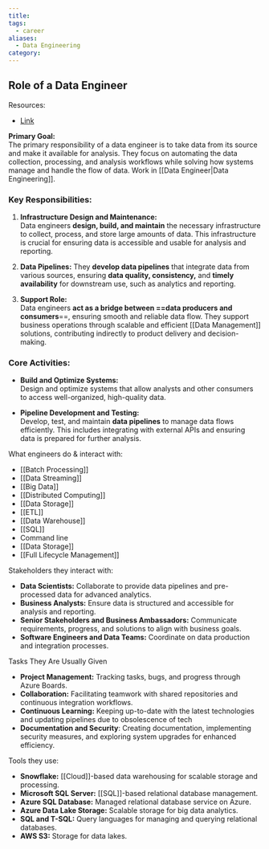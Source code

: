 ```yaml
---
title: 
tags:
  - career
aliases:
  - Data Engineering
category:
---
```

## Role of a Data Engineer

Resources:
- [Link](https://www.youtube.com/watch?v=qWru-b6m030)

**Primary Goal:**  
The primary responsibility of a data engineer is to take data from its source and make it available for analysis. They focus on automating the data collection, processing, and analysis workflows while solving how systems manage and handle the flow of data. Work in [[Data Engineer|Data Engineering]].

### Key Responsibilities:

1. **Infrastructure Design and Maintenance:**  
   Data engineers **design, build, and maintain** the necessary infrastructure to collect, process, and store large amounts of data. This infrastructure is crucial for ensuring data is accessible and usable for analysis and reporting.

2. **Data Pipelines:** 
   They **develop data pipelines** that integrate data from various sources, ensuring **data quality, consistency,** and **timely availability** for downstream use, such as analytics and reporting.

3. **Support Role:**  
   Data engineers **act as a bridge between ==data producers and consumers**==, ensuring smooth and reliable data flow. They support business operations through scalable and efficient [[Data Management]] solutions, contributing indirectly to product delivery and decision-making.

### Core Activities:

- **Build and Optimize Systems:**  
   Design and optimize systems that allow analysts and other consumers to access well-organized, high-quality data.
   
- **Pipeline Development and Testing:**  
   Develop, test, and maintain **data pipelines** to manage data flows efficiently. This includes integrating with external APIs and ensuring data is prepared for further analysis.

What engineers do & interact with:
- [[Batch Processing]]
- [[Data Streaming]]
- [[Big Data]]
- [[Distributed Computing]]
- [[Data Storage]]
- [[ETL]]
- [[Data Warehouse]]
- [[SQL]]
- Command line
- [[Data Storage]]
- [[Full Lifecycle Management]]

Stakeholders they interact with:
- **Data Scientists:** Collaborate to provide data pipelines and pre-processed data for advanced analytics.
- **Business Analysts:** Ensure data is structured and accessible for analysis and reporting.
- **Senior Stakeholders and Business Ambassadors:** Communicate requirements, progress, and solutions to align with business goals.
- **Software Engineers and Data Teams:** Coordinate on data production and integration processes.

Tasks They Are Usually Given
  - **Project Management:** Tracking tasks, bugs, and progress through Azure Boards.
  - **Collaboration:** Facilitating teamwork with shared repositories and continuous integration workflows.
  - **Continuous Learning:** Keeping up-to-date with the latest technologies and updating pipelines due to obsolescence of tech
  - **Documentation and Security**: Creating documentation, implementing security measures, and exploring system upgrades for enhanced efficiency.

Tools they use:
  - **Snowflake:** [[Cloud]]-based data warehousing for scalable storage and processing.
  - **Microsoft SQL Server:** [[SQL]]-based relational database management.
  - **Azure SQL Database:** Managed relational database service on Azure.
  - **Azure Data Lake Storage:** Scalable storage for big data analytics.
  - **SQL and T-SQL:** Query languages for managing and querying relational databases.
  - **AWS S3:** Storage for data lakes.
